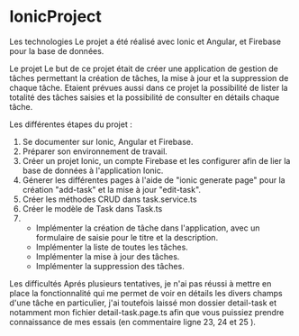 # IonicProject


Les technologies
Le projet a été réalisé avec Ionic et Angular, et Firebase pour la base de données.

Le projet
Le but de ce projet était de créer une application de gestion de tâches permettant la création de tâches, la mise à jour et la suppression de chaque tâche. Etaient prévues aussi dans ce projet la possibilité de lister la totalité des tâches saisies et la possibilité de consulter en détails chaque tâche.

Les différentes étapes du projet :

1) Se documenter sur Ionic, Angular et Firebase.
2) Préparer son environnement de travail.
3) Créer un projet Ionic, un compte Firebase et les configurer afin de lier la base de données à l'application Ionic.
4) Génerer les différentes pages à l'aide de "ionic generate page" pour la création "add-task" et la mise à jour "edit-task".
5) Créer les méthodes CRUD dans task.service.ts
6) Créer le modèle de Task dans Task.ts
7) * Implémenter la création de tâche dans l'application, avec un formulaire de saisie pour le titre et la description.
   * Implémenter la liste de toutes les tâches.
   * Implémenter la mise à jour des tâches.
   * Implémenter la suppression des tâches.
   
Les difficultés 
Aprés plusieurs tentatives, je n'ai pas réussi à mettre en place la fonctionnalité qui me permet de voir en détails les divers champs d'une tâche en particulier, j'ai toutefois laissé mon dossier detail-task et notamment mon fichier detail-task.page.ts afin que vous puissiez prendre connaissance de mes essais (en commentaire ligne 23, 24 et 25 ).


